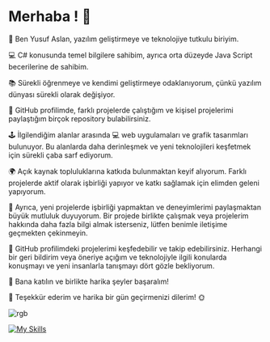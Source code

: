 <h1> Merhaba ! 👋 </h1>

🌟 Ben Yusuf Aslan, yazılım geliştirmeye ve teknolojiye tutkulu biriyim. 

💻 C# konusunda temel bilgilere sahibim, ayrıca orta düzeyde Java Script becerilerine de sahibim.

📚 Sürekli öğrenmeye ve kendimi geliştirmeye odaklanıyorum, çünkü yazılım dünyası sürekli olarak değişiyor.

🚀 GitHub profilimde, farklı projelerde çalıştığım ve kişisel projelerimi paylaştığım birçok repository bulabilirsiniz. 

🕹️ İlgilendiğim alanlar arasında 💻 web uygulamaları ve grafik tasarımları bulunuyor. Bu alanlarda daha derinleşmek ve yeni teknolojileri keşfetmek için sürekli çaba sarf ediyorum.

🌍 Açık kaynak topluluklarına katkıda bulunmaktan keyif alıyorum. Farklı projelerde aktif olarak işbirliği yapıyor ve katkı sağlamak için elimden geleni yapıyorum. 

🤝 Ayrıca, yeni projelerde işbirliği yapmaktan ve deneyimlerimi paylaşmaktan büyük mutluluk duyuyorum. Bir projede birlikte çalışmak veya projelerim hakkında daha fazla bilgi almak isterseniz, lütfen benimle iletişime geçmekten çekinmeyin.

🔎 GitHub profilimdeki projelerimi keşfedebilir ve takip edebilirsiniz. Herhangi bir geri bildirim veya öneriye açığım ve teknolojiyle ilgili konularda konuşmayı ve yeni insanlarla tanışmayı dört gözle bekliyorum. 

🌟 Bana katılın ve birlikte harika şeyler başaralım!

🙏 Teşekkür ederim ve harika bir gün geçirmenizi dilerim! 🌞

![rgb](https://github.com/YusufASLAN1453/YusufAslan1453/assets/144056342/641d9bd7-4fab-419f-925b-a1b099fa46c0)

[![My Skills](https://skillicons.dev/icons?i=html,js,css,cs,ae,ps)](https://skillicons.dev)

